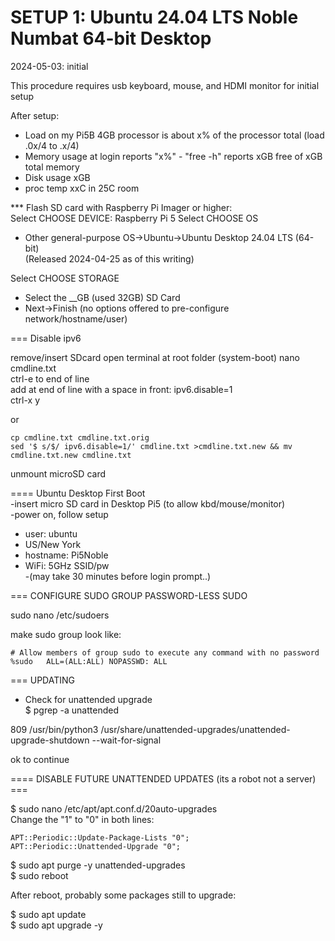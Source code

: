 # SETUP 1: Ubuntu 24.04 LTS Noble Numbat 64-bit Desktop 

2024-05-03: initial

This procedure requires usb keyboard, mouse, and HDMI monitor for initial setup

After setup:  
- Load on my Pi5B 4GB processor is about x% of the processor total (load .0x/4 to .x/4)  
- Memory usage at login reports "x%" - "free -h" reports xGB free of xGB total memory  
- Disk usage xGB  
- proc temp xxC in 25C room  

*** Flash SD card with Raspberry Pi Imager or higher:  
  Select CHOOSE DEVICE: Raspberry Pi 5
  Select CHOOSE OS  
  - Other general-purpose OS->Ubuntu->Ubuntu Desktop 24.04 LTS (64-bit)  
    (Released 2024-04-25 as of this writing)

  Select CHOOSE STORAGE  
  - Select the __GB  (used 32GB) SD Card  
  - Next->Finish  (no options offered to pre-configure network/hostname/user)


=== Disable ipv6  

remove/insert SDcard
open terminal at root folder (system-boot)
nano cmdline.txt  
ctrl-e to end of line  
add at end of line with a space in front:  ipv6.disable=1  
ctrl-x y  

or  
```
cp cmdline.txt cmdline.txt.orig
sed '$ s/$/ ipv6.disable=1/' cmdline.txt >cmdline.txt.new && mv cmdline.txt.new cmdline.txt  
```

unmount microSD card

==== Ubuntu Desktop First Boot  
-insert micro SD card in Desktop Pi5 (to allow kbd/mouse/monitor)  
-power on, follow setup  
  - user: ubuntu  
  - US/New York  
  - hostname: Pi5Noble  
  - WiFi: 5GHz SSID/pw  
-(may take 30 minutes before login prompt..)  


=== CONFIGURE SUDO GROUP PASSWORD-LESS SUDO  

sudo nano /etc/sudoers  

make sudo group look like:  
```
# Allow members of group sudo to execute any command with no password  
%sudo	ALL=(ALL:ALL) NOPASSWD: ALL  
```
=== UPDATING  

- Check for unattended upgrade  
$ pgrep -a unattended  

809 /usr/bin/python3 /usr/share/unattended-upgrades/unattended-upgrade-shutdown --wait-for-signal  

ok to continue

==== DISABLE FUTURE UNATTENDED UPDATES (its a robot not a server) ===

$ sudo nano /etc/apt/apt.conf.d/20auto-upgrades  
Change the "1" to "0" in both lines:  
```
APT::Periodic::Update-Package-Lists "0";  
APT::Periodic::Unattended-Upgrade "0";  
```

$ sudo apt purge -y unattended-upgrades  
$ sudo reboot  

After reboot, probably some packages still to upgrade:  

$ sudo apt update  
$ sudo apt upgrade -y  


